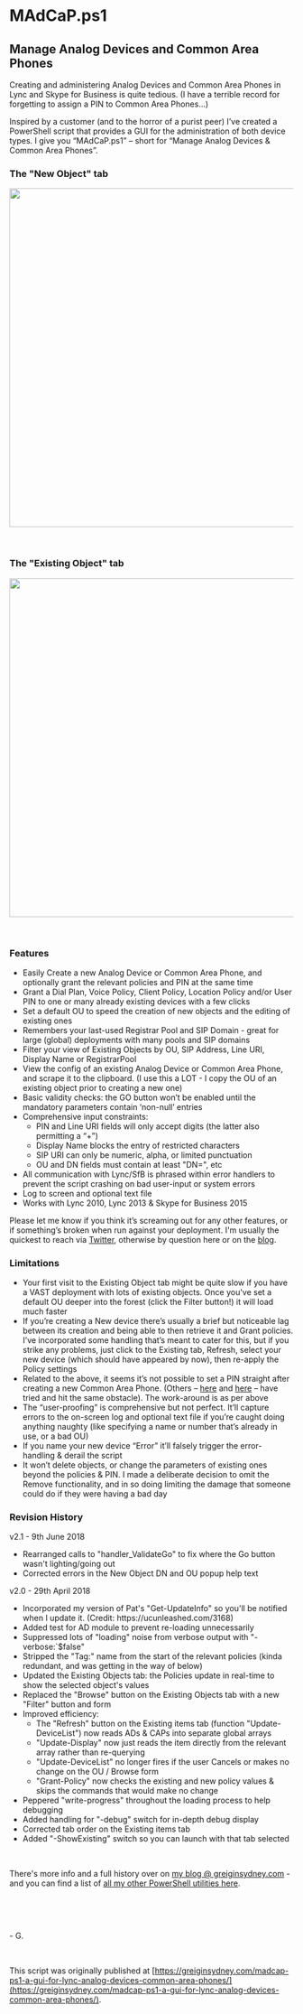 # MAdCaP.ps1

## Manage Analog Devices and Common Area Phones

<p>Creating and administering Analog Devices and Common Area Phones in Lync and Skype for Business is quite tedious. (I have a terrible record for forgetting to assign a PIN to Common Area Phones&hellip;)</p>
<p>Inspired by a customer (and to the horror of a purist peer) I&rsquo;ve created a PowerShell script that provides a GUI for the administration of both device types. I give you &ldquo;MAdCaP.ps1&rdquo; &ndash; short for &ldquo;Manage Analog Devices &amp; Common  Area Phones&rdquo;.</p>
<h3>The "New Object" tab</h3>

<img src="https://user-images.githubusercontent.com/11004787/81054933-0fc1e900-8f0b-11ea-8155-94a75400393f.png" alt="" width="600" />
<p>&nbsp;</p>
<h3>The "Existing Object" tab</h3>

<img src="https://user-images.githubusercontent.com/11004787/81054975-20725f00-8f0b-11ea-95cc-abd81dce4718.png" alt="" width="600" />
<p>&nbsp;</p>
<h3>Features</h3>
<ul>
<li>Easily Create a new Analog Device or Common Area Phone, and optionally grant the relevant policies and PIN at the same time </li>
<li>Grant a Dial Plan, Voice Policy, Client Policy, Location Policy and/or User PIN to one or many already existing devices with a few clicks </li>
<li>Set a default OU to speed the creation of new objects and the editing of existing ones </li>
<li>Remembers your last-used Registrar Pool and SIP Domain - great for large (global) deployments with many pools and SIP domains </li>
<li>Filter your view of Existing Objects by OU, SIP Address, Line URI, Display Name or RegistrarPool </li>
<li>View the config of an existing Analog Device or Common Area Phone, and scrape it to the clipboard. (I use this a LOT - I copy the OU of an existing object prior to creating a new one) </li>
<li>Basic validity checks: the GO button won&rsquo;t be enabled until the mandatory parameters contain &lsquo;non-null&rsquo; entries </li>
<li>Comprehensive input constraints: 
<ul>
<li>PIN and Line URI fields will only accept digits (the latter also permitting a &ldquo;+&rdquo;) </li>
<li>Display Name blocks the entry of restricted characters </li>
<li>SIP URI can only be numeric, alpha, or limited punctuation </li>
<li>OU and DN fields must contain at least "DN=", etc </li>
</ul>
</li>
<li>All communication with Lync/SfB is phrased within error handlers to prevent the script crashing on bad user-input or system errors </li>
<li>Log to screen and optional text file </li>
<li>Works with Lync 2010, Lync 2013 &amp; Skype for Business 2015 </li>
</ul>
<p>Please let me know if you think it&rsquo;s screaming out for any other features, or if something&rsquo;s broken when run against your deployment. I'm usually the quickest to reach via <a href="https://twitter.com/greiginsydney" target="_blank">Twitter</a>, otherwise by question here or on the <a href="https://greiginsydney.com/madcap-ps1-a-gui-for-lync-analog-devices-common-area-phones" target="_blank"> blog</a>.</p>
<h3>Limitations</h3>
<ul>
<li>Your first visit to the Existing Object tab might be quite slow if you have a VAST deployment with lots of existing objects. Once you've set a default OU deeper into the forest (click the Filter button!) it will load much faster </li>
<li>If you&rsquo;re creating a New device there&rsquo;s usually a brief but noticeable lag between its creation and being able to then retrieve it and Grant policies. I&rsquo;ve incorporated some handling that&rsquo;s meant to cater for this, but if you strike  any problems, just click to the Existing tab, Refresh, select your new device (which should have appeared by now), then re-apply the Policy settings </li>
<li>Related to the above, it seems it&rsquo;s not possible to set a PIN straight after creating a new Common Area Phone. (Others &ndash; <a href="http://social.technet.microsoft.com/Forums/en-US/ocsmanagement/thread/3b6f7edd-d46f-4f5b-b126-b351e5d54b57" target="_blank"> here</a> and <a href="http://blogs.perficient.com/microsoft/2011/04/how-to-create-lync-common-area-phones-in-bulk/" target="_blank"> here</a> &ndash; have tried and hit the same obstacle). The work-around is as per above </li>
<li>The &ldquo;user-proofing&rdquo; is comprehensive but not perfect. It&rsquo;ll capture errors to the on-screen log and optional text file if you&rsquo;re caught doing anything naughty (like specifying a name or number that&rsquo;s already in use, or a bad  OU) </li>
<li>If you name your new device &ldquo;Error&rdquo; it&rsquo;ll falsely trigger the error-handling &amp; derail the script </li>
<li>It won&rsquo;t delete objects, or change the parameters of existing ones beyond the policies &amp; PIN. I made a deliberate decision to omit the Remove functionality, and in so doing limiting the damage that someone could do if they were having a bad day </li>
</ul>
<h3>Revision History</h3>
<p>v2.1 - 9th June 2018</p>
<ul>
<li>Rearranged calls to "handler_ValidateGo" to fix where the Go button wasn't lighting/going out </li>
<li>Corrected errors in the New Object DN and OU popup help text </li>
</ul>
<p>v2.0 - 29th April 2018</p>
<ul>
<li>Incorporated my version of Pat's "Get-UpdateInfo" so you'll be notified when I update it. (Credit: https://ucunleashed.com/3168) </li>
<li>Added test for AD module to prevent re-loading unnecessarily </li>
<li>Suppressed lots of "loading" noise from verbose output with "-verbose:`$false" </li>
<li>Stripped the "Tag:" name from the start of the relevant policies (kinda redundant, and was getting in the way of below) </li>
<li>Updated the Existing Objects tab: the Policies update in real-time to show the selected object's values </li>
<li>Replaced the "Browse" button on the Existing Objects tab with a new "Filter" button and form </li>
<li>Improved efficiency: 
<ul>
<li>The "Refresh" button on the Existing items tab (function "Update-DeviceList") now reads ADs &amp; CAPs into separate global arrays </li>
<li>"Update-Display" now just reads the item directly from the relevant array rather than re-querying </li>
<li>"Update-DeviceList" no longer fires if the user Cancels or makes no change on the OU / Browse form </li>
<li>"Grant-Policy" now checks the existing and new policy values &amp; skips the commands that would make no change </li>
</ul>
</li>
<li>Peppered "write-progress" throughout the loading process to help debugging </li>
<li>Added handling for "-debug" switch for in-depth debug display </li>
<li>Corrected tab order on the Existing items tab </li>
<li>Added "-ShowExisting" switch so you can launch with that tab selected </li>
</ul>
<p>&nbsp;</p>
<p>There's more info and a full history over on&nbsp;<a href="https://greiginsydney.com/madcap-ps1-a-gui-for-lync-analog-devices-common-area-phones" target="_blank">my blog @ greiginsydney.com</a>&nbsp;- and you can find a list of <a href="https://greiginsydney.com/scripts/" target="_blank">all my other PowerShell utilities here</a>.</p>
<p>&nbsp;</p>

<br>

\- G.

<br>

This script was originally published at [https://greiginsydney.com/madcap-ps1-a-gui-for-lync-analog-devices-common-area-phones/](https://greiginsydney.com/madcap-ps1-a-gui-for-lync-analog-devices-common-area-phones/).



